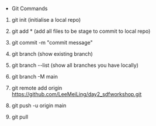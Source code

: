 - Git Commands

1. git init (initialise a local repo)

2. git add * (add all files to be stage to commit to local repo)

3. git commit -m "commit message"

4. git branch (show existing branch)

5. git branch --list (show all branches you have locally)

6. git branch -M main

7. git remote add origin https://github.com/LeeMeiLing/day2_sdfworkshop.git

8. git push -u origin main

9. git pull